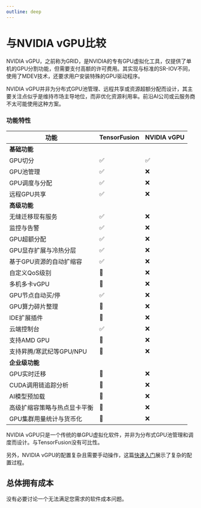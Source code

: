 ```yaml
---
outline: deep
---
```


# 与NVIDIA vGPU比较

NVIDIA vGPU，之前称为GRID，是NVIDIA的专有GPU虚拟化工具，仅提供了单机的GPU分割功能，但需要支付高额的许可费用。其实现与标准的SR-IOV不同，使用了MDEV技术，还要求用户安装特殊的GPU驱动程序。

NVIDIA vGPU并非为分布式GPU池管理、远程共享或资源超额分配而设计，其主要关注点似乎是维持市场主导地位，而非优化资源利用率。前沿AI公司或云服务商不太可能使用这种方案。

### 功能特性

| 功能 | TensorFusion | NVIDIA vGPU |
| --- | --- | --- |
| <b>基础功能</b> |  |  |
| GPU切分 | ✅ | ✅ |
| GPU池管理 | ✅ | ❌ |
| GPU调度与分配 | ✅ | ❌ |
| 远程GPU共享 | ✅ | ❌ |
| <b>高级功能</b> |  |  |
| 无缝迁移现有服务 | ✅ | ❌ |
| 监控与告警 | ✅ | ❌ |
| GPU超额分配 | ✅ | ❌ |
| GPU显存扩展与冷热分层 | ✅ | ❌ |
| 基于GPU资源的自动扩缩容 | ✅ | ❌ |
| 自定义QoS级别 | 🚧 | ❌ |
| 多机多卡vGPU | 🚧 | ❌ |
| GPU节点自动买/停 | ✅ | ❌ |
| GPU算力碎片整理 | 🚧 | ❌ |
| IDE扩展插件 | 🚧 | ❌ |
| 云端控制台 | ✅ | ❌ |
| 支持AMD GPU | 🚧 | ❌ |
| 支持昇腾/寒武纪等GPU/NPU | 🚧 | ❌ |
| <b>企业级功能</b> |  |  |
| GPU实时迁移 | 🚧 | ❌ |
| CUDA调用链追踪分析 | 🚧 | ❌ |
| AI模型预加载 | 🚧 | ❌ |
| 高级扩缩容策略与热点显卡平衡 | 🚧 | ❌ |
| GPU集群用量统计与货币化 | 🚧 | ❌ |

NVIDIA vGPU只是一个传统的单GPU虚拟化软件，并非为分布式GPU池管理和调度而设计。与TensorFusion没有可比性。

另外，NVIDIA vGPU的配置复杂且需要手动操作，这篇[快速入门](https://docs.nvidia.com/vgpu/17.0/grid-software-quick-start-guide/index.html#configure-vmware-vsphere-8-vm-with-vgpu)展示了复杂的配置过程。

## 总体拥有成本

没有必要讨论一个无法满足您需求的软件成本问题。